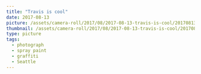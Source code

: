 ```yaml
---
title: "Travis is cool"
date: 2017-08-13
picture: /assets/camera-roll/2017/08/2017-08-13-travis-is-cool/20170813_235444526_iOS.jpg
thumbnail: /assets/camera-roll/2017/08/2017-08-13-travis-is-cool/20170813_235444526_iOS-thumbnail.jpg
type: picture
tags:
  - photograph
  - spray paint
  - graffiti
  - Seattle
---
```


